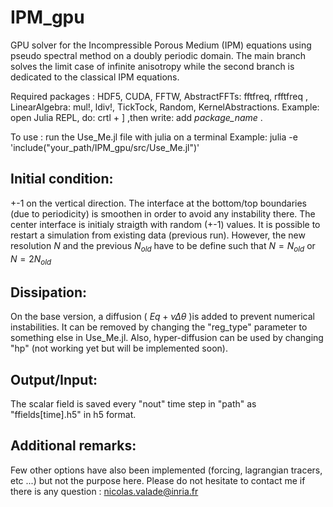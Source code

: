 # IPM_gpu
GPU solver for the Incompressible Porous Medium (IPM) equations using pseudo spectral method on a doubly periodic domain. The main branch solves the limit case of infinite anisotropy while the second branch is dedicated to the classical IPM equations. 

Required packages : HDF5, CUDA, FFTW, AbstractFFTs: fftfreq, rfftfreq , LinearAlgebra: mul!, ldiv!, TickTock, Random, KernelAbstractions. 
Example: open Julia REPL, do: crtl + ] ,then write: add *package_name* .

To use : run the Use_Me.jl file with julia on a terminal
Example: julia -e 'include("your_path/IPM_gpu/src/Use_Me.jl")' 

## Initial condition: 
+-1 on the vertical direction. The interface at the bottom/top boundaries (due to periodicity) is smoothen in order to avoid any instability there. 
The center interface is initialy straigth with random (+-1) values.
It is possible to restart a simulation from existing data (previous run). However, the new resolution $N$ and the previous $N_{old}$ have to be define such that $N=N_{old}$ or $N=2N_{old}$

## Dissipation: 
On the base version, a diffusion ( $Eq + \nu \Delta \theta$ )is added to prevent numerical instabilities. It can be removed by changing the "reg_type" parameter to something else in Use_Me.jl. Also, hyper-diffusion can be used by changing "hp" (not working yet but will be implemented soon). 

## Output/Input:
The scalar field is saved every "nout" time step in "path" as "ffields[time].h5" in h5 format. 

## Additional remarks:
Few other options have also been implemented (forcing, lagrangian tracers, etc ...) but not the purpose here. 
Please do not hesitate to contact me if there is any question : nicolas.valade@inria.fr

